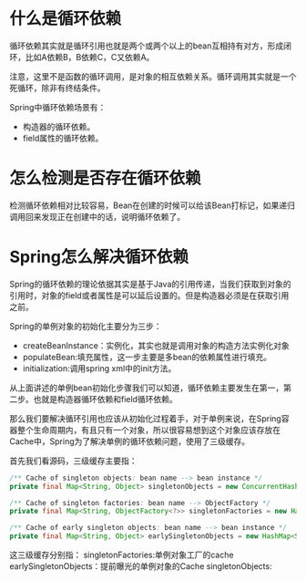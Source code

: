 # 什么是循环依赖
循环依赖其实就是循环引用也就是两个或两个以上的bean互相持有对方，形成闭环，比如A依赖B，B依赖C，C又依赖A。

注意，这里不是函数的循环调用，是对象的相互依赖关系。循环调用其实就是一个死循环，除非有终结条件。

Spring中循环依赖场景有：
- 构造器的循环依赖。
- field属性的循环依赖。

# 怎么检测是否存在循环依赖
检测循环依赖相对比较容易，Bean在创建的时候可以给该Bean打标记，如果递归调用回来发现正在创建中的话，说明循环依赖了。

# Spring怎么解决循环依赖
Spring的循环依赖的理论依据其实是基于Java的引用传递，当我们获取到对象的引用时，对象的field或者属性是可以延后设置的。但是构造器必须是在获取引用之前。

Spring的单例对象的初始化主要分为三步：
- createBeanInstance：实例化，其实也就是调用对象的构造方法实例化对象
- populateBean:填充属性，这一步主要是多bean的依赖属性进行填充。
- initialization:调用spring xml中的init方法。

从上面讲述的单例bean初始化步骤我们可以知道，循环依赖主要发生在第一，第二步。也就是构造器循环依赖和field循环依赖。

那么我们要解决循环引用也应该从初始化过程着手，对于单例来说，在Spring容器整个生命周期内，有且只有一个对象，所以很容易想到这个对象应该存放在Cache中，Spring为了解决单例的循环依赖问题，使用了三级缓存。

首先我们看源码，三级缓存主要指：
```java
/** Cache of singleton objects: bean name --> bean instance */
private final Map<String, Object> singletonObjects = new ConcurrentHashMap<String, Object>(256);

/** Cache of singleton factories: bean name --> ObjectFactory */
private final Map<String, ObjectFactory<?>> singletonFactories = new HashMap<String, ObjectFactory<?>>(16);

/** Cache of early singleton objects: bean name --> bean instance */
private final Map<String, Object> earlySingletonObjects = new HashMap<String, Object>(16);
```
这三级缓存分别指：
singletonFactories:单例对象工厂的cache
earlySingletonObjects：提前曝光的单例对象的Cache
singletonObjects:
